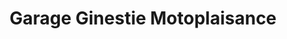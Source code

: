 ---
title: "Garage Ginestie Motoplaisance"
url: /excideuil/garage-ginestie-motoplaisance/
shop: réparation de voitures
---